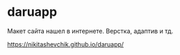 # daruapp

Макет сайта нашел в интернете. Верстка, адаптив и тд. 

https://nikitashevchik.github.io/daruapp/

